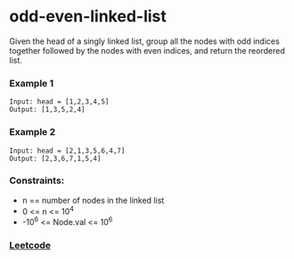 # odd-even-linked-list
Given the head of a singly linked list, group all the nodes with odd indices together followed by the nodes with even indices, and return the reordered list.

### Example 1
```
Input: head = [1,2,3,4,5]
Output: [1,3,5,2,4]
```

### Example 2
```
Input: head = [2,1,3,5,6,4,7]
Output: [2,3,6,7,1,5,4]
```

### Constraints:
* n == number of nodes in the linked list
* 0 <= n <= 10<sup>4</sup>
* -10<sup>6</sup> <= Node.val <= 10<sup>6</sup>

### [Leetcode](https://leetcode.com)
